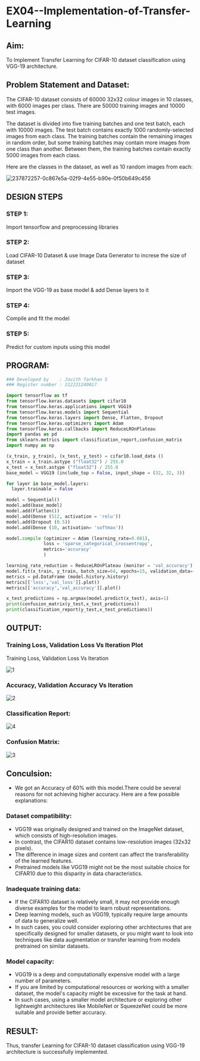 # EX04--Implementation-of-Transfer-Learning
## Aim:
To Implement Transfer Learning for CIFAR-10 dataset classification using VGG-19 architecture.
## Problem Statement and Dataset:
The CIFAR-10 dataset consists of 60000 32x32 colour images in 10 classes, with 6000 images per class. There are 50000 training images and 10000 test images.

The dataset is divided into five training batches and one test batch, each with 10000 images. The test batch contains exactly 1000 randomly-selected images from each class. The training batches contain the remaining images in random order, but some training batches may contain more images from one class than another. Between them, the training batches contain exactly 5000 images from each class.

Here are the classes in the dataset, as well as 10 random images from each:


![237872257-0c867e5a-02f9-4e55-b90e-0f50b649c456](https://github.com/sithihajara/Implementation-of-Transfer-Learning/assets/94219582/3b5490e5-300b-4cf7-8556-6e4198e10acd)

## DESIGN STEPS
### STEP 1:
Import tensorflow and preprocessing libraries

### STEP 2:
Load CIFAR-10 Dataset & use Image Data Generator to increse the size of dataset

### STEP 3:
Import the VGG-19 as base model & add Dense layers to it
### STEP 4:
Compile and fit the model

### STEP 5:
Predict for custom inputs using this model


## PROGRAM:
```python
### Developed by    : Javith farkhan S
### Register number : 212221240017
```
```python
import tensorflow as tf 
from tensorflow.keras.datasets import cifar10
from tensorflow.keras.applications import VGG19 
from tensorflow.keras.models import Sequential
from tensorflow.keras.layers import Dense, Flatten, Dropout
from tensorflow.keras.optimizers import Adam
from tensorflow.keras.callbacks import ReduceLROnPlateau
import pandas as pd
from sklearn.metrics import classification_report,confusion_matrix
import numpy as np

(x_train, y_train), (x_test, y_test) = cifar10.load_data ()
x_train = x_train.astype ("float32") / 255.0
x_test = x_test.astype ("float32") / 255.0
base_model = VGG19 (include_top = False, input_shape = (32, 32, 3))

for layer in base_model.layers:
  layer.trainable = False

model = Sequential()
model.add(base_model)
model.add(Flatten())
model.add(Dense (512, activation = 'relu'))
model.add(Dropout (0.5))
model.add(Dense (10, activation= 'softmax'))

model.compile (optimizer = Adam (learning_rate=0.001),
              loss = 'sparse_categorical_crossentropy',
              metrics='accuracy'
              )

learning_rate_reduction = ReduceLROnPlateau (monitor = 'val_accuracy')
model.fit(x_train, y_train, batch_size=64, epochs=15, validation_data=(x_test, y_test), callbacks=[learning_rate_reduction])
metrics = pd.DataFrame (model.history.history)
metrics[['loss','val_loss']].plot()
metrics[['accuracy','val_accuracy']].plot()

x_test_predictions = np.argmax(model.predict(x_test), axis=1)
print(confusion_matrix(y_test,x_test_predictions))
print(classification_report(y_test,x_test_predictions))
```


## OUTPUT:
### Training Loss, Validation Loss Vs Iteration Plot
Training Loss, Validation Loss Vs Iteration    



![1](https://github.com/Venkatigi/Implementation-of-Transfer-Learning/assets/94154252/f13afc27-551a-4048-ac2a-03860b85de5e)

### Accuracy, Validation Accuracy Vs Iteration           
               

![2](https://github.com/Venkatigi/Implementation-of-Transfer-Learning/assets/94154252/16a25f9d-4a36-4275-9532-0d391937c803)

### Classification Report:

![4](https://github.com/Venkatigi/Implementation-of-Transfer-Learning/assets/94154252/8d5036ac-3064-4df2-8298-88e9899954cd)

### Confusion Matrix:

![3](https://github.com/Venkatigi/Implementation-of-Transfer-Learning/assets/94154252/9a1ddaef-45dd-4332-91cf-61dacf781516)

## Conculsion:
* We got an Accuracy of 60% with this model.There could be several reasons for not achieving higher accuracy. Here are a few possible explanations:
### Dataset compatibility: 
* VGG19 was originally designed and trained on the ImageNet dataset, which consists of high-resolution images. 
* In contrast, the CIFAR10 dataset contains low-resolution images (32x32 pixels). 
* The difference in image sizes and content can affect the transferability of the learned features. 
* Pretrained models like VGG19 might not be the most suitable choice for CIFAR10 due to this disparity in data characteristics.

### Inadequate training data: 
* If the CIFAR10 dataset is relatively small, it may not provide enough diverse examples for the model to learn robust representations. 
* Deep learning models, such as VGG19, typically require large amounts of data to generalize well. 
* In such cases, you could consider exploring other architectures that are specifically designed for smaller datasets, or you might want to look into techniques like data augmentation or transfer learning from models pretrained on similar datasets.

### Model capacity: 
* VGG19 is a deep and computationally expensive model with a large number of parameters. 
* If you are limited by computational resources or working with a smaller dataset, the model's capacity might be excessive for the task at hand. 
* In such cases, using a smaller model architecture or exploring other lightweight architectures like MobileNet or SqueezeNet could be more suitable and provide better accuracy.



## RESULT:
Thus, transfer Learning for CIFAR-10 dataset classification using VGG-19 architecture is successfully implemented.
